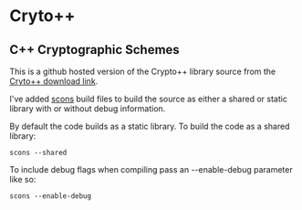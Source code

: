 # Cryto++
## C++ Cryptographic Schemes

This is a github hosted version of the Crypto++ library source from the [Cryto++ download link](http://www.cryptopp.com/#download).

I've added [scons](http://www.scons.org/) build files to build the source as either a shared or static library with or without debug information.

By default the code builds as a static library. To build the code as a shared library:

	scons --shared

To include debug flags when compiling pass an --enable-debug parameter like so:

	scons --enable-debug